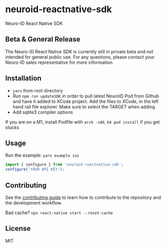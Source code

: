 # neuroid-reactnative-sdk

Neuro-ID React Native SDK

## Beta & General Release

The Neuro-ID React Native SDK is currently still in private beta and not intended for general public use. For any questions, please contact your Neuro-ID sales representative for more information.

## Installation

- `yarn` from root directory
- Run `npm run updateSDK` in order to pull latest NeuroID Pod from Github and have it added to XCode project. Add the files to XCode, in the left hand rail file explorer. Make sure to select the TARGET when adding
- Add sqlite3 compiler options

If you are on a M1, install Podfile with `arch -x86_64 pod install` if you get stucks

## Usage

Run the example:
`yarn example ios`

```js
import { configure } from 'neuroid-reactnative-sdk';
configure('YOUR API KEY');
```

## Contributing

See the [contributing guide](CONTRIBUTING.md) to learn how to contribute to the repository and the development workflow.

Bad cache? `npx react-native start --reset-cache`

## License

MIT

